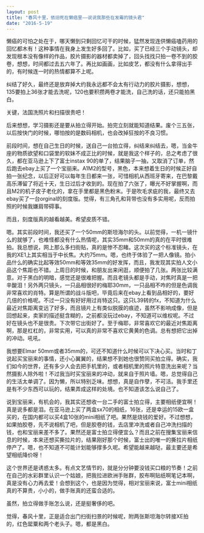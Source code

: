 ```yaml
---
layout: post
title: "春风十里，依旧死在懒癌里——说说我那些在发霉的镜头君"
date: "2016-5-19"
---
```


懒癌的可怕之处在于，哪天懒到只剩回忆可干的时候，猛然发现连供懒癌嗑药用的回忆都木有！这种事情在我身上发生好多回了。比如，买了已经三个手动镜头，却发现根本没有像样的作品，胶片摄影的器材都卖掉了，回头找找只拍一卷不到的胶卷，想想，时间都过去五六年了。再比如画画，比如皮艺，都没有什么拿得出手的，有时候连一时的热情都算不上呢。

纠结了好久，最终还是放弃掉大约我永远都不会太有行动力的胶片摄影，想想，135要拍上36张才能去洗呢，120也要积攒两卷才能洗，自己洗的话，还只能拍黑白。

关键，法国洗照片和扫描很贵吧！

后来想想，学习摄影还是要从拍立得开始。拍完立刻就能知道结果。废个三五张，以后按快门的时候，哪怕按的是数码相机，也会改掉狂按的不良习惯。

前段时间，想在自己生日的时候，送自己一台拍立得，纠结来纠结去，嗯，当金牛座的物质欲望和口袋里的软妹不成正比的时候，就是我这个样子的，总之考虑了很久，都在亚马逊上下了富士instax 90的单了，结果脑子一抽，又取消了订单，然后跑去ebay上买了一个宝丽来。A1M2的型号，黑色，本来想着生日的时候正好自拍一张纪念，以后正好可以每年生日都来一张，可惜相机从西班牙寄来，在巴黎戴高乐滞留了将近十天，生日过后才收到的。现在拍了六张了，曝光不好掌握啊，而且M2的机子皮子老化的，拿在手里都是黑色粉末。于是吹毛求疵的我，最终又去ebay买了一台orginal的刻度版。觉得，有三角孔和背带也没有多实用呢，反而拍照的时候我嫌肩带碍事。

而且，刻度版真的越看越美。希望皮质不错。

嗯。其实前段时间，我还买了一个50mm的斯坦海尔的头。以前觉得，一机一镜什么的就够了，也难怪都没有什么热情呢，其实35mm和50mm的真的在平时很难拍。我总想说，网上那么多扫街贴，真的是惨不忍睹。这次买的这个标准镜头，在我的XE1上其实相当于中长焦。大约75mm。嗯，也终于体验了一把人像镜。拍小品什么的确实比起等效50mm和等效35mm的好发挥，而且，我发现其实拍人文小品这个焦距也不错。上周日的时候，和朋友出来闲逛，顺便拍了几张。两张比较满意。对于黑白的明暗，感觉还是很难把握。而且老镜头都是手动，对焦时真是一把辛酸泪！另外两只镜头，一只品相很好的梅耶30mm，一只品相不咋的但是色调我非常喜欢的肖特。算是所谓的战斗版吧，毕竟后来在ebay上看到品相好的，要好几倍的价格呢。不过一只没有好好用过肖特这只。这只L39转的fx，不知道为什么最近对焦距离变远了好多，而且镜片上有类似脱膜的痕迹，虽然不影响成像，但是回想起来，卖家的描述挺含糊的，之前都没玩过ebay，不知道可以维权呢。不过好在镜头也不是很贵。下次带它出街好了。至于梅耶，非常喜欢它的最近对焦距离啊，那是杠杠的，非常实用，可以真的非常不喜欢它黄黄的色调。总有想把它出掉的冲动。吼吼。

我想要Elmar 50mm或者35mm的，可还不知道什么时候可以下决心买。当时和丁说起买宝丽来的事情，还小心翼翼的，结果想不到她也很赞同买拍立得。确实，我们如今的世界，还有多少人会去把手机里的，或者相机里的照片特意洗出来呢？当然摄影人除外啦！不过我当时买宝丽来的冲动，就来自于照片墙。嗯，总觉得自己的生活太单调了。因为懒，所以特别乏味。想想，真是自作孽，不可活。我手里还是有不少东西可以玩的，结果弄成这样的处境。也不知道该怎么说自己了。

说到宝丽来，有机会的，我其实还想收一台二手的富士拍立得，主要相纸便宜啊！真是说多都是泪。在亚马逊上买了两盒sx70的相纸，16张，还是幸运的15欧一盒买的，在国内都可以买4盒10张的mini相纸了吧。果然是烧钱的爱好。不过想想，如果拍胶卷，先不说相机了吧，但是胶卷的钱，去店里冲洗或者自己冲洗扫描的钱，也和宝丽来差不多了。果然还是富士拍立得便宜么？而且之前在搜集宝丽来信息的时候，本来还想买撕拉片的，结果刚好那个时候，富士出的唯一的撕拉片相纸停产了。嗯，也不知道不可能计划能够撑多久呢。希望能越来越哒，最主要还是希望相纸降价呀！

这个世界还是诱惑太多。有点文艺情节的，就是分分钟要没钱买口粮的节奏！之前在自己的水彩群里认识一个姑娘，把我拉进欧洲手账群，胶布啊贴纸啊笔记本啊，真是没有心力再去爱！会想到这个，也是因为觉得，相对宝丽来说，富士mini相纸真的不算贵，小小的，做手账真的还蛮合适的。

虽然，拍立得做手账怎么说，还是挺奢侈的吧。

觉得，春风十里，正是适合出门扫街扫景的时候呢，附两张斯坦海尔转接XE拍的，红色罂粟和两个老头子。嗯，都是黑白。


